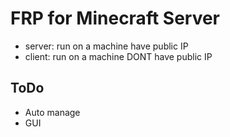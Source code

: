 # FRP for Minecraft Server

- server: run on a machine have public IP
- client: run on a machine DONT have public IP

## ToDo

- Auto manage
- GUI
